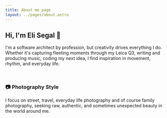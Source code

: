 ```yaml
---
title: About me page
layout: ../pages/about.astro
---
```


## Hi, I'm Eli Segal 👋

I'm a software architect by profession,
but creativity drives everything I do.
Whether it's capturing fleeting moments through my Leica Q3,
writing and producing music, coding my next idea,
I find inspiration in movement, rhythm, and everyday life.

&nbsp;

### 📷 Photography Style

I focus on street, travel, everyday life photography and of course family photography,
seeking raw, authentic, and sometimes unexpected beauty in the world around me.
